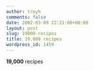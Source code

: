 ```yaml
---
author: troyh
comments: false
date: 2002-03-09 22:21:00+00:00
layout: post
slug: 19000-recipes
title: 19,000 recipes
wordpress_id: 1459
---
```


**19,000** recipes
